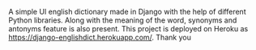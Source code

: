 A simple UI english dictionary made in Django with the help of different Python libraries. Along with the meaning of the word, synonyms and antonyms feature is also present.
This project is deployed on Heroku as https://django-englishdict.herokuapp.com/.
Thank you
